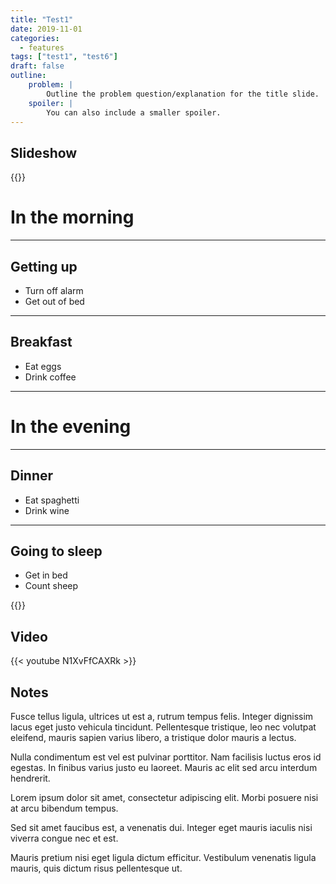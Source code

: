 ```yaml
---
title: "Test1"
date: 2019-11-01
categories:
  - features
tags: ["test1", "test6"]
draft: false
outline:
    problem: |
        Outline the problem question/explanation for the title slide.
    spoiler: |
        You can also include a smaller spoiler.
---
```


## Slideshow

{{<revealjs theme="moon" progress="true">}}

# In the morning

___


## Getting up

- Turn off alarm
- Get out of bed

___

## Breakfast

- Eat eggs
- Drink coffee

---

# In the evening

___

## Dinner

- Eat spaghetti
- Drink wine

___

## Going to sleep

- Get in bed
- Count sheep

{{</revealjs>}}

## Video

{{< youtube N1XvFfCAXRk >}}

## Notes

Fusce tellus ligula, ultrices ut est a, rutrum tempus felis. Integer dignissim lacus eget justo vehicula tincidunt. Pellentesque tristique, leo nec volutpat eleifend, mauris sapien varius libero, a tristique dolor mauris a lectus.

Nulla condimentum est vel est pulvinar porttitor. Nam facilisis luctus eros id egestas. In finibus varius justo eu laoreet. Mauris ac elit sed arcu interdum hendrerit.

Lorem ipsum dolor sit amet, consectetur adipiscing elit. Morbi posuere nisi at arcu bibendum tempus.

Sed sit amet faucibus est, a venenatis dui. Integer eget mauris iaculis nisi viverra congue nec et est.

Mauris pretium nisi eget ligula dictum efficitur. Vestibulum venenatis ligula mauris, quis dictum risus pellentesque ut.
